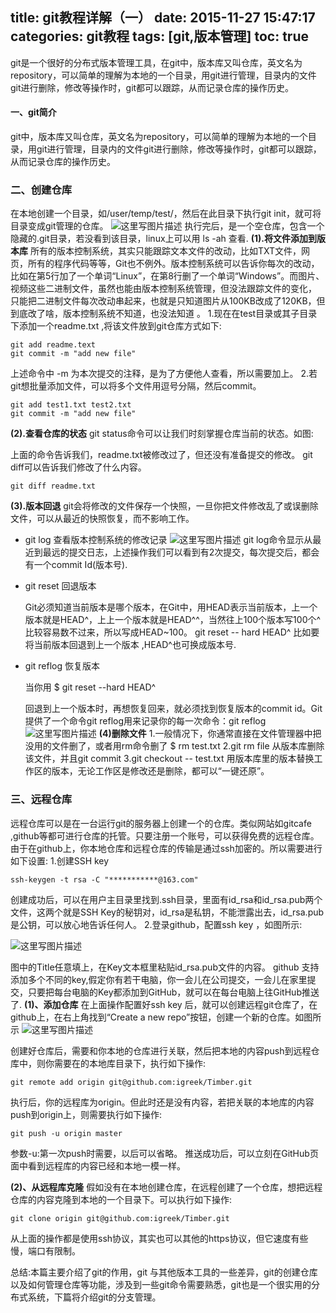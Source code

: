 title:  git教程详解（一）
date: 2015-11-27 15:47:17
categories: git教程
tags: [git,版本管理]
toc: true
---
git是一个很好的分布式版本管理工具，在git中，版本库又叫仓库，英文名为repository，可以简单的理解为本地的一个目录，用git进行管理，目录内的文件git进行删除，修改等操作时，git都可以跟踪，从而记录仓库的操作历史。
<!--more-->

#### **一、git简介**
git中，版本库又叫仓库，英文名为repository，可以简单的理解为本地的一个目录，用git进行管理，目录内的文件git进行删除，修改等操作时，git都可以跟踪，从而记录仓库的操作历史。
### **二、创建仓库**
在本地创建一个目录，如/user/temp/test/，然后在此目录下执行git init，就可将目录变成git管理的仓库。
![这里写图片描述](http://img.blog.csdn.net/20151127202612430)
执行完后，是一个空仓库，包含一个隐藏的.git目录，若没看到该目录，linux上可以用 ls -ah 查看.
**(1).将文件添加到版本库**
所有的版本控制系统，其实只能跟踪文本文件的改动，比如TXT文件，网页，所有的程序代码等等，Git也不例外。版本控制系统可以告诉你每次的改动，比如在第5行加了一个单词“Linux”，在第8行删了一个单词“Windows”。而图片、视频这些二进制文件，虽然也能由版本控制系统管理，但没法跟踪文件的变化，
只能把二进制文件每次改动串起来，也就是只知道图片从100KB改成了120KB，但到底改了啥，版本控制系统不知道，也没法知道	。
1.现在在test目录或其子目录下添加一个readme.txt ,将该文件放到git仓库方式如下:
```
git add readme.text
git commit -m "add new file"
```

上述命令中 -m 为本次提交的注释，是为了方便他人查看，所以需要加上。
2.若git想批量添加文件，可以将多个文件用逗号分隔，然后commit。
```
git add test1.txt test2.txt
git commit -m "add new file"
```

**(2).查看仓库的状态**
git status命令可以让我们时刻掌握仓库当前的状态。如图:

上面的命令告诉我们，readme.txt被修改过了，但还没有准备提交的修改。
git diff可以告诉我们修改了什么内容。
```
git diff readme.txt 
```

**(3).版本回退**
git会将修改的文件保存一个快照，一旦你把文件修改乱了或误删除文件，可以从最近的快照恢复，而不影响工作。


 - git log 查看版本控制系统的修改记录
	![这里写图片描述](http://img.blog.csdn.net/20151127203423789)
	git log命令显示从最近到最远的提交日志，上述操作我们可以看到有2次提交，每次提交后，都会有一个commit Id(版本号).

 - git reset 回退版本
	
	Git必须知道当前版本是哪个版本，在Git中，用HEAD表示当前版本，上一个版本就是HEAD^，上上一个版本就是HEAD^^，当然往上100个版本写100个^比较容易数不过来，所以写成HEAD~100。
git reset -- hard HEAD^ 比如要将当前版本回退到上一个版本 ,HEAD^也可换成版本号.

 - git reflog 恢复版本
	
	当你用 $ git reset --hard HEAD^
	
	回退到上一个版本时，再想恢复回来，就必须找到恢复版本的commit id。Git提供了一个命令git reflog用来记录你的每一次命令：git reflog
	![这里写图片描述](http://img.blog.csdn.net/20151127203653884)
**(4)删除文件**
1.一般情况下，你通常直接在文件管理器中把没用的文件删了，或者用rm命令删了  $ rm test.txt
2.git rm file 从版本库删除该文件，并且git commit
3.git checkout -- test.txt 用版本库里的版本替换工作区的版本，无论工作区是修改还是删除，都可以“一键还原”。

### **三、远程仓库**

远程仓库可以是在一台运行git的服务器上创建一个的仓库。类似网站如gitcafe ,github等都可进行仓库的托管。只要注册一个账号，可以获得免费的远程仓库。
由于在github上，你本地仓库和远程仓库的传输是通过ssh加密的。所以需要进行如下设置:
1.创建SSH key
```
ssh-keygen -t rsa -C "***********@163.com"
```

创建成功后，可以在用户主目录里找到.ssh目录，里面有id_rsa和id_rsa.pub两个文件，这两个就是SSH Key的秘钥对，id_rsa是私钥，不能泄露出去，id_rsa.pub是公钥，可以放心地告诉任何人。
2.登录github，配置ssh key ，如图所示:

![这里写图片描述](http://img.blog.csdn.net/20151127203849320)

图中的Title任意填上，在Key文本框里粘贴id_rsa.pub文件的内容。
github 支持添加多个不同的key,假定你有若干电脑，你一会儿在公司提交，一会儿在家里提交，只要把每台电脑的Key都添加到GitHub，就可以在每台电脑上往GitHub推送了.
**(1)、添加仓库**
在上面操作配置好ssh key 后，就可以创建远程git仓库了，在github上，在右上角找到“Create a new repo”按钮，创建一个新的仓库。如图所示
![这里写图片描述](http://img.blog.csdn.net/20151127204002038)

创建好仓库后，需要和你本地的仓库进行关联，然后把本地的内容push到远程仓库中，则你需要在的本地库目录下，执行如下操作:
```
git remote add origin git@github.com:igreek/Timber.git
```

执行后，你的远程库为origin。但此时还是没有内容，若把关联的本地库的内容push到origin上，则需要执行如下操作:

```
git push -u origin master  
```

参数-u:第一次push时需要，以后可以省略。
推送成功后，可以立刻在GitHub页面中看到远程库的内容已经和本地一模一样。


**(2)、从远程库克隆**
假如没有在本地创建仓库，在远程创建了一个仓库，想把远程仓库的内容克隆到本地的一个目录下。可以执行如下操作:
```
git clone origin git@github.com:igreek/Timber.git
```

从上面的操作都是使用ssh协议，其实也可以其他的https协议，但它速度有些慢，端口有限制。

总结:本篇主要介绍了git的作用，git 与其他版本工具的一些差异，git的创建仓库以及如何管理仓库等功能，涉及到一些git命令需要熟悉，git也是一个很实用的分布式系统，下篇将介绍git的分支管理。